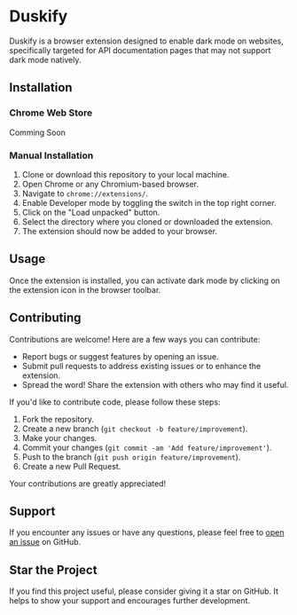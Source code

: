 # Duskify

Duskify is a browser extension designed to enable dark mode on websites, specifically targeted for API documentation pages that may not support dark mode natively.

## Installation

### Chrome Web Store

Comming Soon

### Manual Installation

1. Clone or download this repository to your local machine.
2. Open Chrome or any Chromium-based browser.
3. Navigate to `chrome://extensions/`.
4. Enable Developer mode by toggling the switch in the top right corner.
5. Click on the "Load unpacked" button.
6. Select the directory where you cloned or downloaded the extension.
7. The extension should now be added to your browser.

## Usage

Once the extension is installed, you can activate dark mode by clicking on the extension icon in the browser toolbar.

## Contributing

Contributions are welcome! Here are a few ways you can contribute:
- Report bugs or suggest features by opening an issue.
- Submit pull requests to address existing issues or to enhance the extension.
- Spread the word! Share the extension with others who may find it useful.

If you'd like to contribute code, please follow these steps:
1. Fork the repository.
2. Create a new branch (`git checkout -b feature/improvement`).
3. Make your changes.
4. Commit your changes (`git commit -am 'Add feature/improvement'`).
5. Push to the branch (`git push origin feature/improvement`).
6. Create a new Pull Request.

Your contributions are greatly appreciated!

## Support

If you encounter any issues or have any questions, please feel free to [open an issue](https://github.com/m-Jawa-d/dark-mode-extension/issues) on GitHub.

## Star the Project

If you find this project useful, please consider giving it a star on GitHub. It helps to show your support and encourages further development.
